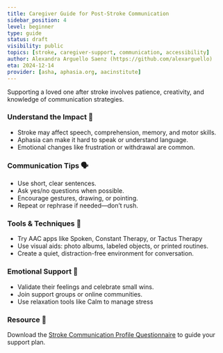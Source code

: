 ```yaml
---
title: Caregiver Guide for Post-Stroke Communication
sidebar_position: 4
level: beginner
type: guide
status: draft
visibility: public
topics: [stroke, caregiver-support, communication, accessibility]
author: Alexandra Arguello Saenz (https://github.com/alexarguello)
eta: 2024-12-14
provider: [asha, aphasia.org, aacinstitute]
---
```


Supporting a loved one after stroke involves patience, creativity, and knowledge of communication strategies.

### Understand the Impact 🧠
- Stroke may affect speech, comprehension, memory, and motor skills.
- Aphasia can make it hard to speak or understand language.
- Emotional changes like frustration or withdrawal are common.

### Communication Tips 🗣️
- Use short, clear sentences.
- Ask yes/no questions when possible.
- Encourage gestures, drawing, or pointing.
- Repeat or rephrase if needed—don’t rush.

### Tools & Techniques 🧰
- Try AAC apps like Spoken, Constant Therapy, or Tactus Therapy
- Use visual aids: photo albums, labeled objects, or printed routines.
- Create a quiet, distraction-free environment for conversation.

### Emotional Support 🤝
- Validate their feelings and celebrate small wins.
- Join support groups or online communities.
- Use relaxation tools like Calm to manage stress

### Resource 📎
Download the [Stroke Communication Profile Questionnaire](https://github.com/alexarguello/flatmap-docs-kit/blob/main/educational-resource/docs/40-resources/stroke-profile-questionnaire.md) to guide your support plan.
